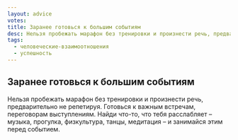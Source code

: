 ```yaml
---
layout: advice
votes:
title: Заранее готовься к большим событиям
desc: Нельзя пробежать марафон без тренировки и произнести речь, предварительно не репетируя.
tags:
  - человеческие-взаимоотношения
  - успешность
---
```


## Заранее готовься к большим событиям

Нельзя пробежать марафон без тренировки и произнести речь, предварительно не репетируя. Готовься к важным встречам, переговорам выступлениям. Найди что-то, что тебя расслабляет – музыка, прогулка, физкультура, танцы, медитация – и занимайся этим перед событием.
